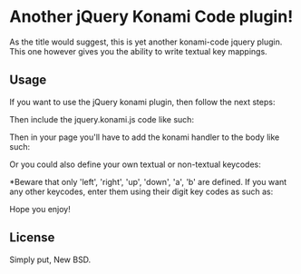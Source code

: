 Another jQuery Konami Code plugin!
=================================

As the title would suggest, this is yet another konami-code jquery plugin. This one however gives you the ability to write textual key mappings.

Usage
------

If you want to use the jQuery konami plugin, then follow the next steps:

 <script src="http://ajax.googleapis.com/ajax/libs/jquery/1.4.2/jquery.min.js" t ype="text/javascript" charset="utf-8"></script>

Then include the jquery.konami.js code like such:

 <script type="text/javascript" src="jquery.konami.js" charset="utf-8"></script>

Then in your page you'll have to add the konami handler to the body like such:

 <script type="text/javascript" charset="utf-8">
     $(document).konami({
         callback: function() {
             alert('コナミコマンド');
         }
     });
 </script>

Or you could also define your own textual or non-textual keycodes:
 <script type="text/javascript" charset="utf-8">
     $(document).konami({
         codes: ['left', 'left', 'right'],
         callback: function() {
             alert('コナミコマンド');
         }
     });
 </script>

*Beware that only 'left', 'right', 'up', 'down', 'a', 'b' are defined. If you want any other keycodes, enter them using their digit key codes as such as:

 <script type="text/javascript" charset="utf-8">
     $(document).konami({
         codes: ['left', 'left', 'right', 42, 44, 54],
         callback: function() {
             alert('コナミコマンド');
         }
     });
 </script>

Hope you enjoy!

License
-------

Simply put, New BSD.
